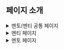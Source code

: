 <h2>페이지 소개</h2>
<details>
    <summary>멘토/멘티 공통 페이지</summary>
      <br/>
      <img src="https://user-images.githubusercontent.com/63658525/227442919-44261590-5d85-4584-ab0e-2d43ea7eb0da.gif" width="33%" alt="로그인"/>
      <img src="https://user-images.githubusercontent.com/63658525/227442934-e3ad380c-c03d-4c8b-b764-6b8be72522cf.gif" width="33%" alt="실시간 채팅"/>
      <img src="https://user-images.githubusercontent.com/63658525/227442952-cf947e89-51aa-488a-9a10-3543d18bf6e3.gif" width="33%" alt="프로필 사진 변경"/>
      <h5 align="center">[로그인 | 실시간 채팅 | 프로필 사진 변경]</h5>
      <br/> <br/>
      <img src="https://user-images.githubusercontent.com/63658525/227442717-d6c673a3-ae61-4c31-a9b8-26ed6633ae54.gif" width="33%" alt="게시글 작성"/>
      <img src="https://user-images.githubusercontent.com/63658525/227442724-113bf06e-b13e-4fd8-ab69-66a887c5a3c8.gif" width="33%" alt="게시글 댓글 달기"/>
      <img src="https://user-images.githubusercontent.com/63658525/227442727-afa72a7f-1582-4431-8dde-2661266ef218.gif" width="33%" alt="작성/댓글/좋아요한 글 확인"/>    
      <h5 align="center">[게시글 작성 | 게시글 댓글 달기 | 작성/댓글/좋아요한 글 확인]</h5>
</details>

<details>
    <summary>멘티 페이지</summary>
      <br/>
      <img src="https://user-images.githubusercontent.com/63658525/227443526-61c31475-71dd-4758-8e59-5c0edff5e6a0.gif" width="33%" alt="멘티 메인"/>
      <img src="https://user-images.githubusercontent.com/63658525/227443444-82d88192-2df3-441e-902e-f75458b0e5fc.gif" width="33%" alt="멘토로 등록"/>
      <img src="https://user-images.githubusercontent.com/63658525/227443486-d91a5d94-c9c5-4cb2-bbd5-0d16765bd5a8.gif" width="33%" alt="강의 후기 작성"/>
      <h5 align="center">[멘티 메인 페이지 | 멘토로 등록 | 강의 후기 작성]</h5>
</details>

<details>      
    <summary>멘토 페이지</summary>    
      <br/>
      <img src="https://user-images.githubusercontent.com/63658525/227443845-89c6299c-adf9-4866-ac82-e6bb2b6308cb.gif" width="24.5%" alt="강의 등록, 강의 상세"/>
      <img src="https://user-images.githubusercontent.com/63658525/227443890-24f26c55-0a04-4e27-9955-cd72efc8b721.gif" width="24.5%" alt="강의 후기 확인"/>
      <img src="https://user-images.githubusercontent.com/63658525/227443936-1f1e4ba0-10e6-424f-89e4-ee4bde60bd34.gif" width="24.5%" alt="강의 정보 수정"/>
      <img src="https://user-images.githubusercontent.com/63658525/227443946-ebbaeb73-ba8e-4187-93a7-963c4db1700a.gif" width="24.5%" alt="강의 후기 댓글 작성" />
      <h5 align="center">[강의 등록, 강의 상세 | 강의 후기 확인 | 강의 정보 수정 | 강의 후기 댓글 작성]</h5>
</details>
